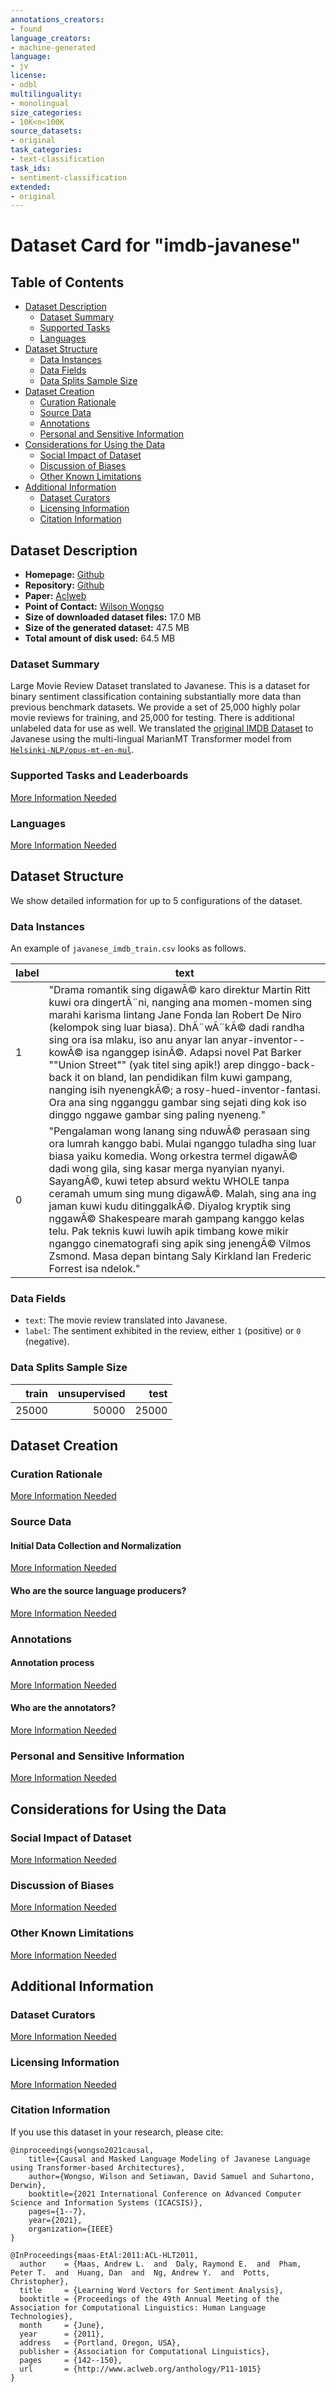 ```yaml
---
annotations_creators:
- found
language_creators:
- machine-generated
language:
- jv
license:
- odbl
multilinguality:
- monolingual
size_categories:
- 10K<n<100K
source_datasets:
- original
task_categories:
- text-classification
task_ids:
- sentiment-classification
extended:
- original
---
```


# Dataset Card for "imdb-javanese"

## Table of Contents

- [Dataset Description](#dataset-description)
  - [Dataset Summary](#dataset-summary)
  - [Supported Tasks](#supported-tasks-and-leaderboards)
  - [Languages](#languages)
- [Dataset Structure](#dataset-structure)
  - [Data Instances](#data-instances)
  - [Data Fields](#data-instances)
  - [Data Splits Sample Size](#data-instances-sample-size)
- [Dataset Creation](#dataset-creation)
  - [Curation Rationale](#curation-rationale)
  - [Source Data](#source-data)
  - [Annotations](#annotations)
  - [Personal and Sensitive Information](#personal-and-sensitive-information)
- [Considerations for Using the Data](#considerations-for-using-the-data)
  - [Social Impact of Dataset](#social-impact-of-dataset)
  - [Discussion of Biases](#discussion-of-biases)
  - [Other Known Limitations](#other-known-limitations)
- [Additional Information](#additional-information)
  - [Dataset Curators](#dataset-curators)
  - [Licensing Information](#licensing-information)
  - [Citation Information](#citation-information)

## Dataset Description

- **Homepage:** [Github](https://github.com/w11wo/nlp-datasets#javanese-imdb)
- **Repository:** [Github](https://github.com/w11wo/nlp-datasets#javanese-imdb)
- **Paper:** [Aclweb](http://www.aclweb.org/anthology/P11-1015)
- **Point of Contact:** [Wilson Wongso](https://github.com/w11wo)
- **Size of downloaded dataset files:** 17.0 MB
- **Size of the generated dataset:** 47.5 MB
- **Total amount of disk used:** 64.5 MB

### Dataset Summary

Large Movie Review Dataset translated to Javanese. This is a dataset for binary sentiment classification containing substantially more data than previous benchmark datasets. We provide a set of 25,000 highly polar movie reviews for training, and 25,000 for testing. There is additional unlabeled data for use as well. We translated the [original IMDB Dataset](https://huggingface.co/datasets/imdb) to Javanese using the multi-lingual MarianMT Transformer model from [`Helsinki-NLP/opus-mt-en-mul`](https://huggingface.co/Helsinki-NLP/opus-mt-en-mul).

### Supported Tasks and Leaderboards

[More Information Needed](https://github.com/huggingface/datasets/blob/master/CONTRIBUTING.md#how-to-contribute-to-the-dataset-cards)

### Languages

[More Information Needed](https://github.com/huggingface/datasets/blob/master/CONTRIBUTING.md#how-to-contribute-to-the-dataset-cards)

## Dataset Structure

We show detailed information for up to 5 configurations of the dataset.

### Data Instances

An example of `javanese_imdb_train.csv` looks as follows.

| label | text                                                                                                                                                                                                                                                                                                                                                                                                                                                                                                                                                                                                  |
| ----- | ----------------------------------------------------------------------------------------------------------------------------------------------------------------------------------------------------------------------------------------------------------------------------------------------------------------------------------------------------------------------------------------------------------------------------------------------------------------------------------------------------------------------------------------------------------------------------------------------------- |
| 1     | "Drama romantik sing digawÃ© karo direktur Martin Ritt kuwi ora dingertÃ¨ni, nanging ana momen-momen sing marahi karisma lintang Jane Fonda lan Robert De Niro (kelompok sing luar biasa). DhÃ¨wÃ¨kÃ© dadi randha sing ora isa mlaku, iso anu anyar lan anyar-inventor-- kowÃ© isa nganggep isinÃ©. Adapsi novel Pat Barker ""Union Street"" (yak titel sing apik!) arep dinggo-back-back it on bland, lan pendidikan film kuwi gampang, nanging isih nyenengkÃ©; a rosy-hued-inventor-fantasi. Ora ana sing ngganggu gambar sing sejati ding kok iso dinggo nggawe gambar sing paling nyeneng."      |
| 0     | "Pengalaman wong lanang sing nduwÃ© perasaan sing ora lumrah kanggo babi. Mulai nganggo tuladha sing luar biasa yaiku komedia. Wong orkestra termel digawÃ© dadi wong gila, sing kasar merga nyanyian nyanyi. SayangÃ©, kuwi tetep absurd wektu WHOLE tanpa ceramah umum sing mung digawÃ©. Malah, sing ana ing jaman kuwi kudu ditinggalkÃ©. Diyalog kryptik sing nggawÃ© Shakespeare marah gampang kanggo kelas telu. Pak teknis kuwi luwih apik timbang kowe mikir nganggo cinematografi sing apik sing jenengÃ© Vilmos Zsmond. Masa depan bintang Saly Kirkland lan Frederic Forrest isa ndelok." |

### Data Fields

- `text`: The movie review translated into Javanese.
- `label`: The sentiment exhibited in the review, either `1` (positive) or `0` (negative).

### Data Splits Sample Size

| train | unsupervised |  test |
| ----: | -----------: | ----: |
| 25000 |        50000 | 25000 |

## Dataset Creation

### Curation Rationale

[More Information Needed](https://github.com/huggingface/datasets/blob/master/CONTRIBUTING.md#how-to-contribute-to-the-dataset-cards)

### Source Data

#### Initial Data Collection and Normalization

[More Information Needed](https://github.com/huggingface/datasets/blob/master/CONTRIBUTING.md#how-to-contribute-to-the-dataset-cards)

#### Who are the source language producers?

[More Information Needed](https://github.com/huggingface/datasets/blob/master/CONTRIBUTING.md#how-to-contribute-to-the-dataset-cards)

### Annotations

#### Annotation process

[More Information Needed](https://github.com/huggingface/datasets/blob/master/CONTRIBUTING.md#how-to-contribute-to-the-dataset-cards)

#### Who are the annotators?

[More Information Needed](https://github.com/huggingface/datasets/blob/master/CONTRIBUTING.md#how-to-contribute-to-the-dataset-cards)

### Personal and Sensitive Information

[More Information Needed](https://github.com/huggingface/datasets/blob/master/CONTRIBUTING.md#how-to-contribute-to-the-dataset-cards)

## Considerations for Using the Data

### Social Impact of Dataset

[More Information Needed](https://github.com/huggingface/datasets/blob/master/CONTRIBUTING.md#how-to-contribute-to-the-dataset-cards)

### Discussion of Biases

[More Information Needed](https://github.com/huggingface/datasets/blob/master/CONTRIBUTING.md#how-to-contribute-to-the-dataset-cards)

### Other Known Limitations

[More Information Needed](https://github.com/huggingface/datasets/blob/master/CONTRIBUTING.md#how-to-contribute-to-the-dataset-cards)

## Additional Information

### Dataset Curators

[More Information Needed](https://github.com/huggingface/datasets/blob/master/CONTRIBUTING.md#how-to-contribute-to-the-dataset-cards)

### Licensing Information

[More Information Needed](https://github.com/huggingface/datasets/blob/master/CONTRIBUTING.md#how-to-contribute-to-the-dataset-cards)

### Citation Information
If you use this dataset in your research, please cite:

```
@inproceedings{wongso2021causal,
    title={Causal and Masked Language Modeling of Javanese Language using Transformer-based Architectures},
    author={Wongso, Wilson and Setiawan, David Samuel and Suhartono, Derwin},
    booktitle={2021 International Conference on Advanced Computer Science and Information Systems (ICACSIS)},
    pages={1--7},
    year={2021},
    organization={IEEE}
}
```

```
@InProceedings{maas-EtAl:2011:ACL-HLT2011,
  author    = {Maas, Andrew L.  and  Daly, Raymond E.  and  Pham, Peter T.  and  Huang, Dan  and  Ng, Andrew Y.  and  Potts, Christopher},
  title     = {Learning Word Vectors for Sentiment Analysis},
  booktitle = {Proceedings of the 49th Annual Meeting of the Association for Computational Linguistics: Human Language Technologies},
  month     = {June},
  year      = {2011},
  address   = {Portland, Oregon, USA},
  publisher = {Association for Computational Linguistics},
  pages     = {142--150},
  url       = {http://www.aclweb.org/anthology/P11-1015}
}

```
